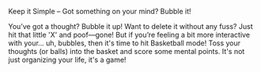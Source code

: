 Keep it Simple – Got something on your mind? Bubble it!

You’ve got a thought? Bubble it up! Want to delete it without any fuss? Just hit that little 'X' and poof—gone! But if you’re feeling a bit more interactive with your... uh, bubbles, then it's time to hit Basketball mode! Toss your thoughts (or balls) into the basket and score some mental points. It's not just organizing your life, it's a game!
